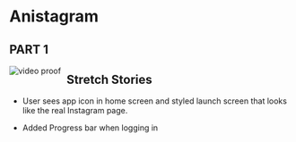 # Anistagram

## PART 1

<img src="./images/AnistagramP1.gif"
     alt="video proof"
     style="float: left; margin-right: 10px;" />

## Stretch Stories

- User sees app icon in home screen and styled launch screen that looks like the real Instagram page.

- Added Progress bar when logging in
